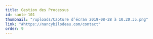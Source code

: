 ```yaml
---
title: Gestion des Processus
id: sante-101
thumbnail: "/uploads/Capture d’écran 2019-08-28 à 10.20.35.png"
link: "#https://nancybilodeau.com/contact"
order: 9
---
```

